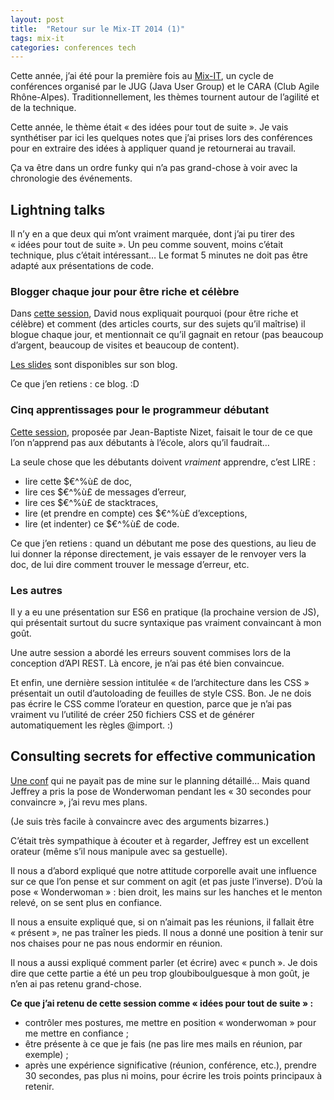 ```yaml
---
layout: post
title:  "Retour sur le Mix-IT 2014 (1)"
tags: mix-it
categories: conferences tech
---
```


Cette année, j’ai été pour la première fois au [Mix-IT][mix-it], un cycle de conférences organisé par le JUG (Java User Group) et le CARA (Club Agile Rhône-Alpes). Traditionnellement, les thèmes tournent autour de l’agilité et de la technique.

Cette année, le thème était « des idées pour tout de suite ». Je vais synthétiser par ici les quelques notes que j’ai prises lors des conférences pour en extraire des idées à appliquer quand je retournerai au travail.

Ça va être dans un ordre funky qui n’a pas grand-chose à voir avec la chronologie des événements.

## Lightning talks

Il n’y en a que deux qui m’ont vraiment marquée, dont j’ai pu tirer des « idées pour tout de suite ». Un peu comme souvent, moins c’était technique, plus c’était intéressant… Le format 5 minutes ne doit pas être adapté aux présentations de code.

### Blogger chaque jour pour être riche et célèbre

Dans [cette session][light-blog], David nous expliquait pourquoi (pour être riche et célèbre) et comment (des articles courts, sur des sujets qu’il maîtrise) il blogue chaque jour, et mentionnait ce qu’il gagnait en retour (pas beaucoup d’argent, beaucoup de visites et beaucoup de content).

[Les slides][slides-david] sont disponibles sur son blog.

Ce que j’en retiens : ce blog. :D

### Cinq apprentissages pour le programmeur débutant

[Cette session][light-debutants], proposée par Jean-Baptiste Nizet, faisait le tour de ce que l’on n’apprend pas aux débutants à l’école, alors qu’il faudrait…

La seule chose que les débutants doivent _vraiment_ apprendre, c’est LIRE :

* lire cette $€^%ù£ de doc,
* lire ces $€^%ù£ de messages d’erreur,
* lire ces $€^%ù£ de stacktraces,
* lire (et prendre en compte) ces $€^%ù£ d’exceptions,
* lire (et indenter) ce $€^%ù£ de code.

Ce que j’en retiens : quand un débutant me pose des questions, au lieu de lui donner la réponse directement, je vais essayer de le renvoyer vers la doc, de lui dire comment trouver le message d’erreur, etc.

### Les autres

Il y a eu une présentation sur ES6 en pratique (la prochaine version de JS), qui présentait surtout du sucre syntaxique pas vraiment convaincant à mon goût.

Une autre session a abordé les erreurs souvent commises lors de la conception d’API REST. Là encore, je n’ai pas été bien convaincue. 

Et enfin, une dernière session intitulée « de l’architecture dans les CSS » présentait un outil d’autoloading de feuilles de style CSS. Bon. Je ne dois pas écrire le CSS comme l’orateur en question, parce que je n’ai pas vraiment vu l’utilité de créer 250 fichiers CSS et de générer automatiquement les règles @import. :)

## Consulting secrets for effective communication

[Une conf][session-comm] qui ne payait pas de mine sur le planning détaillé… Mais quand Jeffrey a pris la pose de Wonderwoman pendant les « 30 secondes pour convaincre », j’ai revu mes plans.

(Je suis très facile à convaincre avec des arguments bizarres.)

C’était très sympathique à écouter et à regarder, Jeffrey est un excellent orateur (même s’il nous manipule avec sa gestuelle).

Il nous a d’abord expliqué que notre attitude corporelle avait une influence sur ce que l’on pense et sur comment on agit (et pas juste l’inverse). D’où la pose « Wonderwoman » : bien droit, les mains sur les hanches et le menton relevé, on se sent plus en confiance.

Il nous a ensuite expliqué que, si on n’aimait pas les réunions, il fallait être « présent », ne pas traîner les pieds. Il nous a donné une position à tenir sur nos chaises pour ne pas nous endormir en réunion.

Il nous a aussi expliqué comment parler (et écrire) avec « punch ». Je dois dire que cette partie a été un peu trop gloubiboulguesque à mon goût, je n’en ai pas retenu grand-chose.

**Ce que j’ai retenu de cette session comme « idées pour tout de suite » :**

* contrôler mes postures, me mettre en position « wonderwoman » pour me mettre en confiance ;
* être présente à ce que je fais (ne pas lire mes mails en réunion, par exemple) ;
* après une expérience significative (réunion, conférence, etc.), prendre 30 secondes, pas plus ni moins, pour écrire les trois points principaux à retenir.

[light-blog]: http://www.mix-it.fr/lightning/543/blogger-chaque-jour-pour-etre-riche-et-celebre
[slides-david]: http://blog.javabien.net/2014/04/29/
[light-debutants]: http://www.mix-it.fr/lightning/560/5-apprentissages-pour-le-programmeur-debutant
[dgageot]: https://twitter.com/dgageot
[jekyll]:    http://jekyllrb.com
[mix-it]: http://www.mix-it.fr/
[session-ploum]: http://www.mix-it.fr/session/382/et-si-nous-n-etions-qu-au-debut-
[session-kick-ass]: http://www.mix-it.fr/session/405/how-to-do-kick-ass-software-development
[session-brain]: http://www.mix-it.fr/session/369/visualization-what-s-my-brain-got-to-do-with-it-
[session-node]: http://www.mix-it.fr/session/361/tour-d-horizon-de-node-js
[session-machine-learning]: http://www.mix-it.fr/session/500/machine-learning-et-regulation-numerique
[session-cost-of-delay]: http://www.mix-it.fr/session/515/prioritising-ideas-using-cost-of-delay
[session-biotech]: http://www.mix-it.fr/session/540/biotech-breaks-free-and-so-does-tech-
[session-webmobile]: http://www.mix-it.fr/session/397/le-web-est-la-plateforme-mobile-
[session-party1999]: http://www.mix-it.fr/session/494/party-like-it-s-1999
[session-gandalf]: http://www.mix-it.fr/session/492/coach-like-a-wizard-agile-wisdom-of-gandalf
[session-comm]: http://www.mix-it.fr/session/518/consulting-secrets-for-effective-communication
